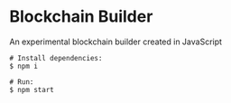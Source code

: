 # Blockchain Builder  
An experimental blockchain builder created in JavaScript

```
# Install dependencies:
$ npm i

# Run:
$ npm start
```
